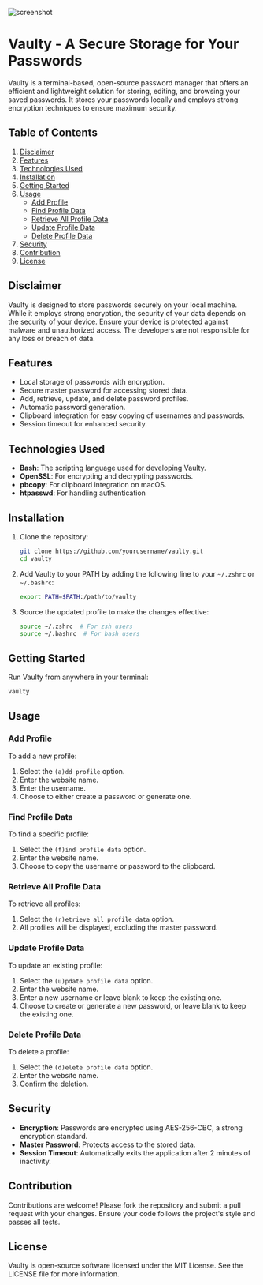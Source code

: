 ![screenshot](https://github.com/arturfriedrich/Vaulty/assets/67378210/8c9adcbd-4a83-442d-b3e1-db2a63ccd9cc)
# Vaulty - A Secure Storage for Your Passwords

Vaulty is a terminal-based, open-source password manager that offers an efficient and lightweight solution for storing, editing, and browsing your saved passwords. It stores your passwords locally and employs strong encryption techniques to ensure maximum security.

## Table of Contents

1. [Disclaimer](#disclaimer)
2. [Features](#features)
3. [Technologies Used](#technologies-used)
4. [Installation](#installation)
5. [Getting Started](#getting-started)
6. [Usage](#usage)
    - [Add Profile](#add-profile)
    - [Find Profile Data](#find-profile-data)
    - [Retrieve All Profile Data](#retrieve-all-profile-data)
    - [Update Profile Data](#update-profile-data)
    - [Delete Profile Data](#delete-profile-data)
7. [Security](#security)
8. [Contribution](#contribution)
9. [License](#license)

## Disclaimer

Vaulty is designed to store passwords securely on your local machine. While it employs strong encryption, the security of your data depends on the security of your device. Ensure your device is protected against malware and unauthorized access. The developers are not responsible for any loss or breach of data.

## Features

- Local storage of passwords with encryption.
- Secure master password for accessing stored data.
- Add, retrieve, update, and delete password profiles.
- Automatic password generation.
- Clipboard integration for easy copying of usernames and passwords.
- Session timeout for enhanced security.

## Technologies Used

- **Bash**: The scripting language used for developing Vaulty.
- **OpenSSL**: For encrypting and decrypting passwords.
- **pbcopy**: For clipboard integration on macOS.
- **htpasswd**: For handling authentication

## Installation

1. Clone the repository:
    ```bash
    git clone https://github.com/yourusername/vaulty.git
    cd vaulty
    ```

2. Add Vaulty to your PATH by adding the following line to your `~/.zshrc` or `~/.bashrc`:
    ```bash
    export PATH=$PATH:/path/to/vaulty
    ```

3. Source the updated profile to make the changes effective:
    ```bash
    source ~/.zshrc  # For zsh users
    source ~/.bashrc  # For bash users
    ```

## Getting Started

Run Vaulty from anywhere in your terminal:
```bash
vaulty
```

## Usage

### Add Profile

To add a new profile:
1. Select the `(a)dd profile` option.
2. Enter the website name.
3. Enter the username.
4. Choose to either create a password or generate one.

### Find Profile Data

To find a specific profile:
1. Select the `(f)ind profile data` option.
2. Enter the website name.
3. Choose to copy the username or password to the clipboard.

### Retrieve All Profile Data

To retrieve all profiles:
1. Select the `(r)etrieve all profile data` option.
2. All profiles will be displayed, excluding the master password.

### Update Profile Data

To update an existing profile:
1. Select the `(u)pdate profile data` option.
2. Enter the website name.
3. Enter a new username or leave blank to keep the existing one.
4. Choose to create or generate a new password, or leave blank to keep the existing one.

### Delete Profile Data

To delete a profile:
1. Select the `(d)elete profile data` option.
2. Enter the website name.
3. Confirm the deletion.

## Security

- **Encryption**: Passwords are encrypted using AES-256-CBC, a strong encryption standard.
- **Master Password**: Protects access to the stored data.
- **Session Timeout**: Automatically exits the application after 2 minutes of inactivity.

## Contribution

Contributions are welcome! Please fork the repository and submit a pull request with your changes. Ensure your code follows the project's style and passes all tests.

## License

Vaulty is open-source software licensed under the MIT License. See the LICENSE file for more information.
